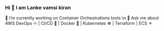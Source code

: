 ### Hi 👋 I am Lanke vamsi kiran

🔭 I’m currently working on Container Orchestrations tools \n
💬 Ask me about  AWS DevOps ♾️ | CI/CD 🔁 | Docker 🐳 | Kubernetes ☸️ | Terraform | ECS ✴️
<!--
**lankevamsikiran/lankevamsikiran** is a ✨ _special_ ✨ repository because its `README.md` (this file) appears on your GitHub profile.

Here are some ideas to get you started:

- 🔭 I’m currently working on Container Orchestrations tools
- 🌱 I’m currently learning Harness CI/CD, Ansible
- 👯 I’m looking to collaborate on ...
- 🤔 I’m looking for help with ...
- 💬 Ask me about  AWS DevOps ♾️ | CI/CD 🔁 | Docker 🐳 | Kubernetes ☸️ | Terraform | ECS ✴️
- 📫 How to reach me: ...
- 😄 Pronouns: ...
- ⚡ Fun fact: ...
-->
